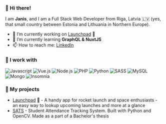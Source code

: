 ### 👋 Hi there!

I am **Janis**, and I am a Full Stack Web Developer from Riga, Latvia 🇱🇻 (yes, that small country between Estonia and Lithuania in Northern Europe).

- 🔭 I’m currently working on [Launchpad](https://launchpadapp.netlify.app) 🚀
- 🌱 I’m currently learning **GraphQL & NuxtJS**
- 📫 How to reach me: [LinkedIn](https://www.linkedin.com/in/janis-andrejs-kikans/)

### 🚧 I work with

![Javascript](https://img.shields.io/badge/-JavaScript-626262?logo=javascript&style=flat-square)
![Vue.js](https://img.shields.io/badge/-Vue-3FB883?logo=Vue.js&logoColor=white&style=flat-square)
![Node.js](https://img.shields.io/badge/-Node.js-333333?logo=Node.js&logoColor=white&style=flat-square)
![PHP](https://img.shields.io/badge/-PHP-8892BE?logo=PHP&logoColor=white&style=flat-square)
![Python](https://img.shields.io/badge/-Python-3C79AA?logo=Python&logoColor=white&style=flat-square)
![SASS](https://img.shields.io/badge/-Sass-CE649A?logo=sass&logoColor=white&style=flat-square)
![MySQL](https://img.shields.io/badge/-MySQL-01758F?logo=MySQL&logoColor=white&style=flat-square)
![Mongo](https://img.shields.io/badge/-MongoDB-12A952?logo=MongoDB&logoColor=white&style=flat-square)
![Insomnia](https://img.shields.io/badge/-Insomnia-3F398E?logo=insomnia&logoColor=white&style=flat-square)

### 💼 My projects

- [Launchpad](https://launchpadapp.netlify.app) 🚀 - A handy app for rocket launch and space enthusiasts - an easy way to lookup upcoming launches and more at a glance
- [SATS](https://github.com/janiskikans/SATS) - Student Attendance Tracking System. Built with Python and OpenCV. Made as a part of a Bachelor's thesis
